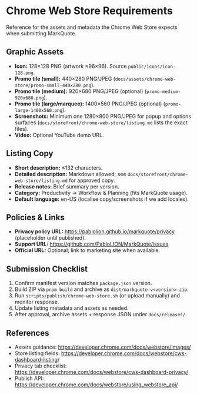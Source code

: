 # Chrome Web Store Requirements

Reference for the assets and metadata the Chrome Web Store expects when submitting MarkQuote.

## Graphic Assets

- **Icon:** 128×128 PNG (artwork ≈96×96). Source `public/icons/icon-128.png`.
- **Promo tile (small):** 440×280 PNG/JPEG (`docs/assets/chrome-web-store/promo-small-440x280.png`).
- **Promo tile (medium):** 920×680 PNG/JPEG (optional) (`promo-medium-920x680.png`).
- **Promo tile (large/marquee):** 1400×560 PNG/JPEG (optional) (`promo-large-1400x560.png`).
- **Screenshots:** Minimum one 1280×800 PNG/JPEG for popup and options surfaces (`docs/storefront/chrome-web-store/listing.md` lists the exact files).
- **Video:** Optional YouTube demo URL.

## Listing Copy

- **Short description:** ≤132 characters.
- **Detailed description:** Markdown allowed; see `docs/storefront/chrome-web-store/listing.md` for approved copy.
- **Release notes:** Brief summary per version.
- **Category:** Productivity → Workflow & Planning (fits MarkQuote usage).
- **Default language:** en-US (localise copy/screenshots if we add locales).

## Policies & Links

- **Privacy policy URL:** <https://pablolion.github.io/markquote/privacy> (placeholder until published).
- **Support URL:** <https://github.com/PabloLION/MarkQuote/issues>.
- **Official URL:** Optional; link to marketing site when available.

## Submission Checklist

1. Confirm manifest version matches `package.json` version.
2. Build ZIP via `pnpm build` and archive as `dist/markquote-v<version>.zip`.
3. Run `scripts/publish/chrome-web-store.sh` (or upload manually) and monitor response.
4. Update listing metadata and assets as needed.
5. After approval, archive assets + response JSON under `docs/releases/`.

## References

- Assets guidance: <https://developer.chrome.com/docs/webstore/images/>
- Store listing fields: <https://developer.chrome.com/docs/webstore/cws-dashboard-listing/>
- Privacy tab checklist: <https://developer.chrome.com/docs/webstore/cws-dashboard-privacy/>
- Publish API: <https://developer.chrome.com/docs/webstore/using_webstore_api/>

